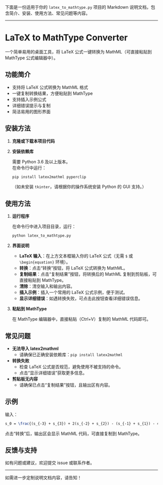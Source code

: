 下面是一份适用于你的 `latex_to_mathtype.py` 项目的 Markdown 说明文档，包含简介、安装、使用方法、常见问题等内容。

---

# LaTeX to MathType Converter

一个简单易用的桌面工具，将 LaTeX 公式一键转换为 MathML（可直接粘贴到 MathType 公式编辑器中）。

## 功能简介

- 支持将 LaTeX 公式转换为 MathML 格式
- 一键复制转换结果，方便粘贴到 MathType
- 支持插入示例公式
- 详细错误提示与复制
- 简洁易用的图形界面

## 安装方法

1. **克隆或下载本项目代码**

2. **安装依赖库**

   需要 Python 3.6 及以上版本。  
   在命令行中运行：

   ```bash
   pip install latex2mathml pyperclip
   ```

   （如未安装 `tkinter`，请根据你的操作系统安装 Python 的 GUI 支持。）

## 使用方法

1. **运行程序**

   在命令行中进入项目目录，运行：

   ```bash
   python latex_to_mathtype.py
   ```

2. **界面说明**

   - **LaTeX 输入**：在上方文本框输入你的 LaTeX 公式（无需 `$` 或 `\begin{equation}` 环境）。
   - **转换**：点击“转换”按钮，将 LaTeX 公式转换为 MathML。
   - **复制结果**：点击“复制结果”按钮，将转换后的 MathML 复制到剪贴板，可直接粘贴到 MathType。
   - **清除**：清空输入和输出内容。
   - **插入示例**：插入一个常用的 LaTeX 公式示例，便于测试。
   - **显示详细错误**：如遇转换失败，可点击此按钮查看详细错误信息。

3. **粘贴到 MathType**

   在 MathType 编辑器中，直接粘贴（Ctrl+V）复制的 MathML 代码即可。

## 常见问题

- **无法导入 latex2mathml**
  - 请确保已正确安装依赖库：`pip install latex2mathml`
- **转换失败**
  - 检查 LaTeX 公式是否规范，避免使用不被支持的命令。
  - 点击“显示详细错误”获取更多信息。
- **剪贴板无内容**
  - 请确保已点击“复制结果”按钮，且输出区有内容。

## 示例

输入：

```latex
s_0 = \frac{(s_{-3} + s_{3}) + 2(s_{-2} + s_{2}) - (s_{-1} + s_{1}) - 4s_0}{16h^2}
```

点击“转换”后，输出区会显示 MathML 代码，可直接复制到 MathType。

## 反馈与支持

如有问题或建议，欢迎提交 issue 或联系作者。

---

如需进一步定制说明文档内容，请告知！

